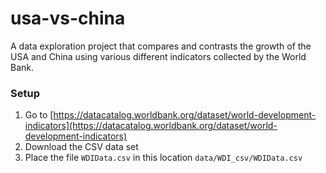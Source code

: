 # usa-vs-china

A data exploration project that compares and contrasts the growth of the USA and China using various different indicators collected by the World Bank.

### Setup

1. Go to [https://datacatalog.worldbank.org/dataset/world-development-indicators](https://datacatalog.worldbank.org/dataset/world-development-indicators)
2. Download the CSV data set
3. Place the file `WDIData.csv` in this location `data/WDI_csv/WDIData.csv`
